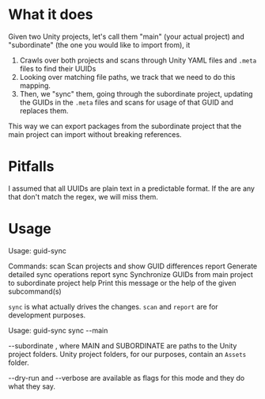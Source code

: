 # What it does

Given two Unity projects, let's call them "main" (your actual project) and "subordinate" (the one you would like to import from), it

1. Crawls over both projects and scans through Unity YAML files and `.meta` files to find their UUIDs
2. Looking over matching file paths, we track that we need to do this mapping.
3. Then, we "sync" them, going through the subordinate project, updating the GUIDs in the `.meta` files and scans for usage of that GUID and replaces them.

This way we can export packages from the subordinate project that the main project can import without breaking references.

# Pitfalls
I assumed that all UUIDs are plain text in a predictable format. If the are any that don't match the regex, we will miss them.

# Usage

Usage: guid-sync <COMMAND>

Commands:
  scan    Scan projects and show GUID differences
  report  Generate detailed sync operations report
  sync    Synchronize GUIDs from main project to subordinate project
  help    Print this message or the help of the given subcommand(s)

`sync` is what actually drives the changes. `scan` and `report` are for development purposes.

Usage: guid-sync sync --main <MAIN> --subordinate <SUBORDINATE>, where MAIN and SUBORDINATE are paths to the Unity project folders. 
Unity project folders, for our purposes, contain an `Assets` folder.

--dry-run and --verbose are available as flags for this mode and they do what they say.